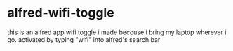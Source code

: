 # alfred-wifi-toggle
this is an alfred app wifi toggle i made becouse i bring my laptop wherever i go.
activated by typing "wifi" into alfred's search bar

